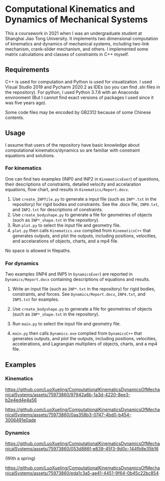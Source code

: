 # Computational Kinematics and Dynamics of Mechanical Systems

This a coursework in 2021 when I was an undergraduate student at Shanghai Jiao Tong University. It implements two dimensional computation of kinematics and dynamics of mechanical systems, including two-link mechanism, crank-slider mechanism, and others. I implemented some matrix calculations and classes of constraints in C++ myself. 

## Requirements

C++ is used for computation and Python is used for visualization. I used Visual Studio 2019 and Pycharm 2020.2 as IDEs (so you can find .sln files in the repository). For python, I used Python 3.7.6 with an Anaconda environment (But I cannot find exact versions of packages I used since it was five years ago). 

Some code files may be encoded by GB2312 because of some Chinese contents. 

## Usage

I assume that users of the repository have basic knowledge about computational kinematics/dynamics so are familiar with constraint equations and solutions. 

### For kinematics

One can find two examples (INP0 and INP2 in `KinematicsExer`) of questions, their descriptions of constraints, detailed velocity and accelaration equations, flow chart, and results in `Kinematics/Report.docx`.

1. Use `create_INPfile.py` to generate a input file (such as `INP*.txt` in the repository) for rigid bodies and constraints. See the .docx file, `INP0.txt`, and `INP2.txt` for descriptions of constraints. 
2. Use `create_bodyshape.py` to generate a file for geometries of objects (such as `INP*_shape.txt` in the repository). 
3. Run `plot.py` to select the input file and geometry file. 
4. `plot.py` then calls `Kinematics.exe` complied from `KinematicsC++` that generates outputs, and plot the outputs, including positions, velocities, and accelarations of objects, charts, and a mp4 file. 

No space is allowed in filepaths.

### For dynamics

Two examples (INP4 and INP5 in `DynamicsExer`) are reported in `Dynamics/Report.docx` containing descriptions of equations and results. 

1. Write an input file (such as `INP*.txt` in the repository) for rigid bodies, constraints, and forces. See `Dynamics/Report.docx`, `INP4.txt`, and `INP5.txt` for examples. 

2. Use `create_bodyshape.py` to generate a file for geometries of objects (such as `INP*_shape.txt` in the repository). 
3. Run `main.py` to select the input file and geometry file.
4. `main.py` then calls `Dynamics.exe` complied from `DynamicsC++` that generates outputs, and plot the outputs, including positions, velocities, accelerations, and Lagrangian multipliers of objects, charts, and a mp4 file.

## Examples

### Kinematics



https://github.com/LuoXueling/ComputationalKinematicsDynamicsOfMechanicalSystems/assets/75973860/97942a6b-1a3d-4220-8ee3-b2e4ed4e4a56



https://github.com/LuoXueling/ComputationalKinematicsDynamicsOfMechanicalSystems/assets/75973860/0aa358b3-0747-4bd0-b454-3006491e0ade


### Dynamics




https://github.com/LuoXueling/ComputationalKinematicsDynamicsOfMechanicalSystems/assets/75973860/053d886f-e839-45f3-9d0c-144fb8e35b16



(With a spring)


https://github.com/LuoXueling/ComputationalKinematicsDynamicsOfMechanicalSystems/assets/75973860/eda1c3a5-ae41-4451-9f64-0b45c22bc854






